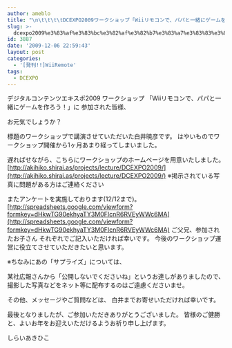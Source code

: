 ```yaml
---
author: ameblo
title: "\n\t\t\t\tDCEXPO2009ワークショップ「Wiiリモコンで、パパと一緒にゲームを作ろう！」HP公開\t\t"
slug: >-
  dcexpo2009%e3%83%af%e3%83%bc%e3%82%af%e3%82%b7%e3%83%a7%e3%83%83%e3%83%97%e3%80%8cwii%e3%83%aa%e3%83%a2%e3%82%b3%e3%83%b3%e3%81%a7%e3%80%81%e3%83%91%e3%83%91%e3%81%a8%e4%b8%80%e7%b7%92%e3%81%ab
id: 3887
date: '2009-12-06 22:59:43'
layout: post
categories:
  - '[発刊!!]WiiRemote'
tags:
  - DCEXPO
---
```


デジタルコンテンツエキスポ2009 ワークショップ 「Wiiリモコンで、パパと一緒にゲームを作ろう！」に 参加された皆様、

お元気でしょうか？

標題のワークショップで講演させていただいた白井暁彦です。 はやいものでワークショップ開催から1ヶ月あまり経ってしまいました。

遅ればせながら、こちらにワークショップのホームページを用意いたしました。 [http://akihiko.shirai.as/projects/lecture/DCEXPO2009/](http://akihiko.shirai.as/projects/lecture/DCEXPO2009/) ※掲示されている写真に問題がある方はご連絡ください

またアンケートを実施しております(12/12まで)。 [http://spreadsheets.google.com/viewform?formkey=dHkwTG90ekhyaTY3M0FIcnR6RVEyWWc6MA](http://spreadsheets.google.com/viewform?formkey=dHkwTG90ekhyaTY3M0FIcnR6RVEyWWc6MA) ご父兄、参加されたお子さん それぞれでご記入いただければ幸いです。 今後のワークショップ運営に役立てさせていただきたいと思います。

※ちなみにあの「サプライズ」については、

某社広報さんから「公開しないでくださいね」というお達しがありましたので、 撮影した写真などをネット等に配布するのはご遠慮くださいませ。

その他、メッセージやご質問などは、 白井までお寄せいただければ幸いです。

最後となりましたが、ご参加いただきありがとうございました。 皆様のご健勝と、よいお年をお迎えいただけるようお祈り申し上げます。

しらいあきひこ
